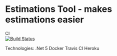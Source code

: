 # Estimations Tool - makes estimations easier
CI
<br>
[![Build Status](https://travis-ci.com/kamilbaczek/estimations-tool.svg?branch=develop)](https://travis-ci.com/kamilbaczek/estimations-tool)

Technologies:
.Net 5
Docker
Travis CI
Heroku
